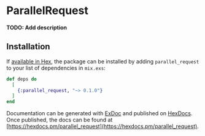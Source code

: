 # ParallelRequest

**TODO: Add description**

## Installation

If [available in Hex](https://hex.pm/docs/publish), the package can be installed
by adding `parallel_request` to your list of dependencies in `mix.exs`:

```elixir
def deps do
  [
    {:parallel_request, "~> 0.1.0"}
  ]
end
```

Documentation can be generated with [ExDoc](https://github.com/elixir-lang/ex_doc)
and published on [HexDocs](https://hexdocs.pm). Once published, the docs can
be found at [https://hexdocs.pm/parallel_request](https://hexdocs.pm/parallel_request).

